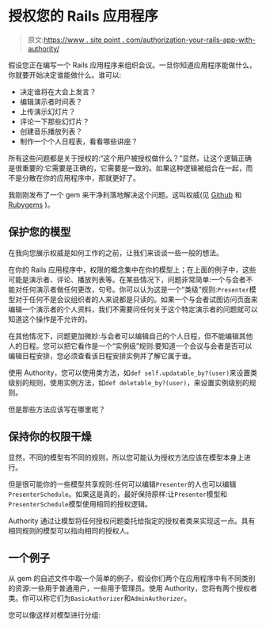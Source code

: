 # 授权您的 Rails 应用程序

> 原文:[https://www . site point . com/authorization-your-rails-app-with-authority/](https://www.sitepoint.com/authorizing-your-rails-app-with-authority/)

假设您正在编写一个 Rails 应用程序来组织会议。一旦你知道应用程序能做什么，你就要开始决定谁能做什么。谁可以:

*   决定谁将在大会上发言？
*   编辑演示者时间表？
*   上传演示幻灯片？
*   评论一下那些幻灯片？
*   创建音乐播放列表？
*   制作一个个人日程表，看看哪些讲座？

所有这些问题都是关于授权的:“这个用户被授权做什么？”显然，让这个逻辑正确是很重要的:它需要是正确的，它需要是一致的。如果这种逻辑被组合在一起，而不是分散在你的应用程序中，那就更好了。

我刚刚发布了一个 gem 来干净利落地解决这个问题。这叫权威(见 [Github](http://github.com/nathanl/authority) 和 [Rubygems](http://rubygems.org/gems/authority) )。

## 保护您的模型

在我向您展示权威是如何工作的之前，让我们来谈谈一些一般的想法。

在你的 Rails 应用程序中，权限的概念集中在你的模型上；在上面的例子中，这些可能是演示者、评论、播放列表等。在某些情况下，问题非常简单:一个与会者不能对任何演示者做任何更改，句号。你可以认为这是一个“类级”规则:`Presenter`模型对于任何不是会议组织者的人来说都是只读的。如果一个与会者试图访问页面来编辑一个演示者的个人资料，我们不需要问任何关于这个特定演示者的问题就可以知道这个操作是不允许的。

在其他情况下，问题更加微妙:与会者可以编辑自己的个人日程，但不能编辑其他人的日程。您可以把它看作是一个“实例级”规则:要知道一个会议与会者是否可以编辑日程安排，您必须查看该日程安排实例并了解它属于谁。

使用 Authority，您可以使用类方法，如`def self.updatable_by?(user)`来设置类级别的规则，使用实例方法，如`def deletable_by?(user)`，来设置实例级别的规则。

但是那些方法应该写在哪里呢？

## 保持你的权限干燥

显然，不同的模型有不同的规则，所以您可能认为授权方法应该在模型本身上进行。

但是很可能你的一些模型共享规则:任何可以编辑`Presenter`的人也可以编辑`PresenterSchedule`。如果这是真的，最好保持原样:让`Presenter`模型和`PresenterSchedule`模型使用相同的授权逻辑。

Authority 通过让模型将任何授权问题委托给指定的授权者类来实现这一点。具有相同规则的模型可以指向相同的授权人。

## 一个例子

从 gem 的自述文件中取一个简单的例子，假设你们两个在应用程序中有不同类别的资源:一些用于普通用户，一些用于管理员。使用 Authority，您将有两个授权者类。你可以称它们为`BasicAuthorizer`和`AdminAuthorizer`。

您可以像这样对模型进行分组: